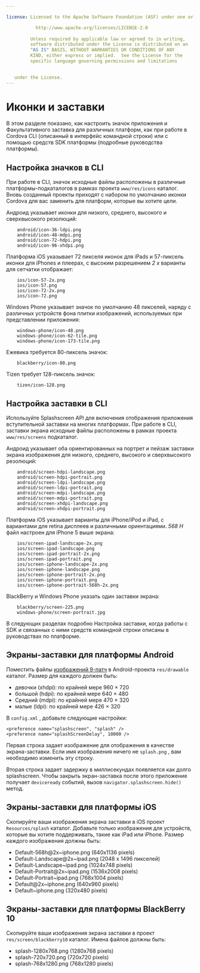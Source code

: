 ```yaml
---

license: Licensed to the Apache Software Foundation (ASF) under one or more contributor license agreements. Смотрите файл уведомления, распространяется с этой работой за дополнительной информацией относительно авторского права собственности. ASF лицензии этот файл вам под лицензией Apache версии 2.0 ("Лицензия"); Вы не можете использовать этот файл за исключением в соответствии с лицензией. You may obtain a copy of the License at

           http://www.apache.org/licenses/LICENSE-2.0
    
         Unless required by applicable law or agreed to in writing,
         software distributed under the License is distributed on an
         "AS IS" BASIS, WITHOUT WARRANTIES OR CONDITIONS OF ANY
         KIND, either express or implied.  See the License for the
         specific language governing permissions and limitations
    

   under the License.
---
```


# Иконки и заставки

В этом разделе показано, как настроить значок приложения и Факультативного заставка для различных платформ, как при работе в Cordova CLI (описанный в интерфейс командной строки) или с помощью средств SDK платформы (подробные руководства платформы).

## Настройка значков в CLI

При работе в CLI, значок исходные файлы расположены в различные платформы-подкаталогов в рамках проекта `www/res/icons` каталог. Вновь созданный проекты приходят с набором по умолчанию иконки Cordova для вас заменить для платформ, которые вы хотите цели.

Андроид указывает иконки для низкого, среднего, высокого и сверхвысокого резолюций:

        android/icon-36-ldpi.png
        android/icon-48-mdpi.png
        android/icon-72-hdpi.png
        android/icon-96-xhdpi.png
    

Платформа iOS указывает 72 пикселя иконок для iPads и 57-пиксель иконки для iPhones и плеерах, с высоким разрешением *2 x* варианты для сетчатки отображает:

        ios/icon-57-2x.png
        ios/icon-57.png
        ios/icon-72-2x.png
        ios/icon-72.png
    

Windows Phone указывает значок по умолчанию 48 пикселей, наряду с различных устройств фона плитки изображений, используемых при представлении приложения:

        windows-phone/icon-48.png
        windows-phone/icon-62-tile.png
        windows-phone/icon-173-tile.png
    

Ежевика требуется 80-пиксель значок:

        blackberry/icon-80.png
    

Tizen требует 128-пиксель значок:

        tizen/icon-128.png
    

## Настройка заставки в CLI

Используйте Splashscreen API для включения отображения приложения вступительной заставки на многих платформах. При работе в CLI, заставки экрана исходные файлы расположены в рамках проекта `www/res/screens` подкаталог.

Андроид указывает оба ориентированных на портрет и пейзаж заставки экрана изображения для низкого, среднего, высокого и сверхвысокого резолюций:

        android/screen-hdpi-landscape.png
        android/screen-hdpi-portrait.png
        android/screen-ldpi-landscape.png
        android/screen-ldpi-portrait.png
        android/screen-mdpi-landscape.png
        android/screen-mdpi-portrait.png
        android/screen-xhdpi-landscape.png
        android/screen-xhdpi-portrait.png
    

Платформа iOS указывает варианты для iPhone/iPod и iPad, с вариантами для retina дисплеев и различными ориентациями. *568 H* файл настроен для iPhone 5 выше экрана:

        ios/screen-ipad-landscape-2x.png
        ios/screen-ipad-landscape.png
        ios/screen-ipad-portrait-2x.png
        ios/screen-ipad-portrait.png
        ios/screen-iphone-landscape-2x.png
        ios/screen-iphone-landscape.png
        ios/screen-iphone-portrait-2x.png
        ios/screen-iphone-portrait.png
        ios/screen-iphone-portrait-568h-2x.png
    

BlackBerry и Windows Phone указать один заставки экрана:

        blackberry/screen-225.png
        windows-phone/screen-portrait.jpg
    

В следующих разделах подробно Настройка заставки, когда работы с SDK и связанных с ними средств командной строки описаны в руководствах по платформе.

## Экраны-заставки для платформы Android

Поместить файлы [изображений 9-патч][1] в Android-проекта `res/drawable` каталог. Размер для каждого должен быть:

 [1]: https://developer.android.com/tools/help/draw9patch.html

*   девочки (xhdpi): по крайней мере 960 × 720
*   большой (hdpi): по крайней мере 640 × 480
*   Средний (mdpi): по крайней мере 470 × 320
*   малые (ldpi): по крайней мере 426 × 320

В `config.xml` , добавьте следующие настройки:

    <preference name="splashscreen", "splash" />
    <preference name="splashScreenDelay", 10000 />
    

Первая строка задает изображение для отображения в качестве экрана-заставки. Если имя изображения ничего не `splash.png` , вам необходимо изменить эту строку.

Вторая строка задает задержку в миллисекундах появляется как долго splashscreen. Чтобы закрыть экран-заставка после этого приложение получает `deviceready` событий, вызов `navigator.splashscreen.hide()` метод.

## Экраны-заставки для платформы iOS

Скопируйте ваши изображения экрана заставки в iOS проект `Resources/splash` каталог. Добавьте только изображения для устройств, которые вы хотите поддерживать, такие как iPad или iPhone. Размер каждого изображения должны быть:

*   Default-568h@2x~iphone.png (640x1136 pixels)
*   Default-Landscape@2x~ipad.png (2048 x 1496 пикселей)
*   Default-Landscape~ipad.png (1024x748 pixels)
*   Default-Portrait@2x~ipad.png (1536x2008 pixels)
*   Default-Portrait~ipad.png (768x1004 pixels)
*   Default@2x~iphone.png (640x960 pixels)
*   Default~iphone.png (320x480 pixels)

## Экраны-заставки для платформы BlackBerry 10

Скопируйте ваши изображения экрана заставки в проект `res/screen/blackberry10` каталог. Имена файлов должны быть:

*   splash-1280x768.png (1280x768 pixels)
*   splash-720x720.png (720x720 pixels)
*   splash-768x1280.png (768x1280 pixels)
